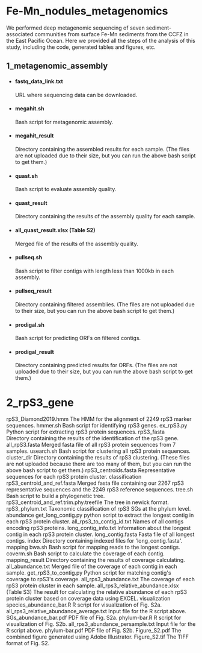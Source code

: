 # Fe-Mn_nodules_metagenomics
We performed deep metagenomic sequencing of seven sediment-associated communities from surface Fe-Mn sediments from the CCFZ in the East Pacific Ocean. Here we provided all the steps of the analysis of this study, including the code, generated tables and figures, etc.

## 1_metagenomic_assembly
  * #### fastq_data_link.txt    
    URL where sequencing data can be downloaded.  
  * #### megahit.sh  
    Bash script for metagenomic assembly.  
  * #### megahit_result  
    Directory containing the assembled results for each sample. (The files are not uploaded due to their size, but you can run the above bash script to get them.)
  * #### quast.sh 
    Bash script to evaluate assembly quality.
  * #### quast_result
    Directory containing the results of the assembly quality for each sample.
  * #### all_quast_result.xlsx (Table S2)
    Merged file of the results of the assembly quality.
  * #### pullseq.sh
    Bash script to filter contigs with length less than 1000kb in each assembly.
  * #### pullseq_result
    Directory containing filtered assemblies. (The files are not uploaded due to their size, but you can run the above bash script to get them.)
  * #### prodigal.sh
    Bash script for predicting ORFs on filtered contigs.
  * #### prodigal_result
    Directory containing predicted results for ORFs. (The files are not uploaded due to their size, but you can run the above bash script to get them.)

# 2_rpS3_gene
rpS3_Diamond2019.hmm
The HMM for the alignment of 2249 rpS3 marker sequences.
hmmer.sh
Bash script for identifying rpS3 genes.
ex_rpS3.py
Python script for extracting rpS3 protein sequences.
rpS3_fasta                                   
Directory containing the results of the identification of the rpS3 gene.
all_rpS3.fasta
Merged fasta file of all rpS3 protein sequences from 7 samples.
usearch.sh
Bash script for clustering all rpS3 protein sequences.
cluster_dir 
Directory containing the results of rpS3 clustering. (These files are not uploaded because there are too many of them, but you can run the above bash script to get them.)
rpS3_centroids.fasta
Representative sequences for each rpS3 protein cluster.
classification
rpS3_centroid_and_ref.fasta
Merged fasta file containing our 2267 rpS3 representative sequences and the 2249 rpS3 reference sequences.
tree.sh
Bash script to build a phylogenetic tree.
rpS3_centroid_and_ref.trim.phy.treefile
The tree in newick format.
rpS3_phylum.txt
Taxonomic classification of rpS3 SGs at the phylum level.
abundance
get_long_contig.py
python script to extract the longest contig in each rpS3 protein cluster.
all_rps3_to_contig_id.txt
Names of all contigs encoding rpS3 proteins.
long_contig_info.txt
Information about the longest contig in each rpS3 protein cluster.
long_contig.fasta
Fasta file of all longest contigs.
index
Directory containing indexed files for 'long_contig.fasta'.
mapping
bwa.sh
Bash script for mapping reads to the longest contigs.
coverm.sh
Bash script to calculate the coverage of each contig.
mapping_result
Directory containing the results of coverage calculating.
all_abundance.txt
Merged file of the coverage of each contig in each sample.
get_rpS3_to_contig.py
Python script for matching contig's coverage to rpS3's coverage.
all_rps3_abundance.txt
The coverage of each rpS3 protein cluster in each sample.
all_rps3_relative_abundance.xlsx (Table S3)
The result for calculating the relative abundance of each rpS3 protein cluster based on coverage data using EXCEL.
visualization
species_abundance_bar.R
R script for visualization of Fig. S2a.
all_rps3_relative_abundance_average.txt
Input file for the R script above.
SGs_abundance_bar.pdf
PDF file of Fig. S2a.
phylum-bar.R
R script for visualization of Fig. S2b.
all_rps3_abundance_persample.txt
Input file for the R script above.
phylum-bar.pdf
PDF file of Fig. S2b.
Figure_S2.pdf
The combined figure generated using Adobe Illustrator.
Figure_S2.tif
The TIFF format of Fig. S2.
